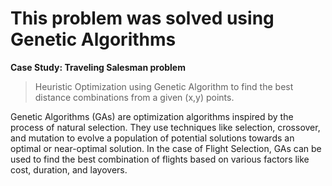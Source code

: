 # This problem was solved using Genetic Algorithms

**Case Study: Traveling Salesman problem**
> Heuristic Optimization using Genetic Algorithm to find the best distance combinations from a given (x,y) points.

Genetic Algorithms (GAs) are optimization algorithms inspired by the process of natural selection. They use techniques like selection, crossover, and mutation to evolve a population of potential solutions towards an optimal or near-optimal solution. In the case of Flight Selection, GAs can be used to find the best combination of flights based on various factors like cost, duration, and layovers.

